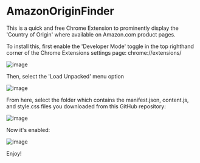 # AmazonOriginFinder
This is a quick and free Chrome Extension to prominently display the 'Country of Origin' where available on Amazon.com product pages. 

To install this, first enable the 'Developer Mode' toggle in the top righthand corner of the Chrome Extensions settings page: 
chrome://extensions/ 

![image](https://github.com/user-attachments/assets/9f8fc896-e62a-4103-99fe-2fbf666151b8)


Then, select the 'Load Unpacked' menu option

![image](https://github.com/user-attachments/assets/479d508a-7cba-454f-bc8f-cde263f705dc)

From here, select the folder which contains the manifest.json, content.js, and style.css files you downloaded from this GitHub repository:

![image](https://github.com/user-attachments/assets/2a6901e5-1e91-40ba-9241-6fe406b583fc)


Now it's enabled:

![image](https://github.com/user-attachments/assets/70a1e078-e3f4-4c72-aa35-018674570ca5)


Enjoy!
